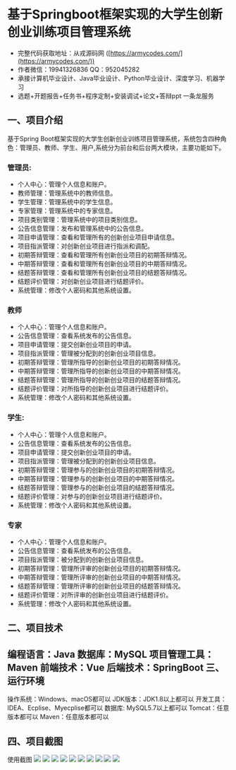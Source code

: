 基于Springboot框架实现的大学生创新创业训练项目管理系统
=
- 完整代码获取地址：从戎源码网 ([https://armycodes.com/](https://armycodes.com/))
- 作者微信：19941326836  QQ：952045282 
- 承接计算机毕业设计、Java毕业设计、Python毕业设计、深度学习、机器学习
- 选题+开题报告+任务书+程序定制+安装调试+论文+答辩ppt 一条龙服务

一、项目介绍
---
基于Spring Boot框架实现的大学生创新创业训练项目管理系统，系统包含四种角色：管理员、教师、学生、用户,系统分为前台和后台两大模块，主要功能如下。
### 管理员:
- 个人中心：管理个人信息和账户。
- 教师管理：管理系统中的教师信息。
- 学生管理：管理系统中的学生信息。
- 专家管理：管理系统中的专家信息。
- 项目类别管理：管理系统中的项目类别信息。
- 公告信息管理：发布和管理系统中的公告信息。
- 项目申请管理：查看和管理所有的创新创业项目申请信息。
- 项目指派管理：对创新创业项目进行指派和调配。
- 初期答辩管理：查看和管理所有创新创业项目的初期答辩情况。
- 中期答辩管理：查看和管理所有创新创业项目的中期答辩情况。
- 结题答辩管理：查看和管理所有创新创业项目的结题答辩情况。
- 结题评价管理：对创新创业项目进行结题评价。
- 系统管理：修改个人密码和其他系统设置。
### 教师
- 个人中心：管理个人信息和账户。
- 公告信息管理：查看系统发布的公告信息。
- 项目申请管理：提交创新创业项目的申请。
- 项目指派管理：管理被分配到的创新创业项目信息。
- 初期答辩管理：管理所指导的创新创业项目的初期答辩情况。
- 中期答辩管理：管理所指导的创新创业项目的中期答辩情况。
- 结题答辩管理：管理所指导的创新创业项目的结题答辩情况。
- 结题评价管理：对所指导的创新创业项目进行结题评价。
- 系统管理：修改个人密码和其他系统设置。
  
### 学生:
- 个人中心：管理个人信息和账户。
- 公告信息管理：查看系统发布的公告信息。
- 项目申请管理：提交创新创业项目的申请。
- 项目指派管理：管理被分配到的创新创业项目信息。
- 初期答辩管理：管理参与的创新创业项目的初期答辩情况。
- 中期答辩管理：管理参与的创新创业项目的中期答辩情况。
- 结题答辩管理：管理参与的创新创业项目的结题答辩情况。
- 结题评价管理：对参与的创新创业项目进行结题评价。
- 系统管理：修改个人密码和其他系统设置。

### 专家
- 个人中心：管理个人信息和账户。
- 公告信息管理：查看系统发布的公告信息。
- 项目指派管理：被分配到的创新创业项目信息。
- 初期答辩管理：管理所评审的创新创业项目的初期答辩情况。
- 中期答辩管理：管理所评审的创新创业项目的中期答辩情况。
- 结题答辩管理：管理所评审的创新创业项目的结题答辩情况。
- 结题评价管理：对所评审的创新创业项目进行结题评价。
- 系统管理：修改个人密码和其他系统设置。

二、项目技术
---
编程语言：Java
数据库：MySQL
项目管理工具：Maven
前端技术：Vue
后端技术：SpringBoot
三、运行环境
---
操作系统：Windows、macOS都可以
JDK版本：JDK1.8以上都可以
开发工具：IDEA、Ecplise、Myecplise都可以
数据库: MySQL5.7以上都可以
Tomcat：任意版本都可以
Maven：任意版本都可以

四、项目截图
---

使用截图
![](image/1.png)
![](image/2.png)
![](image/3.png)
![](image/4.png)
![](image/5.png)
![](image/6.png)
![](image/7.png)
![](image/8.png)
![](image/9.png)
![](image/10.png)
